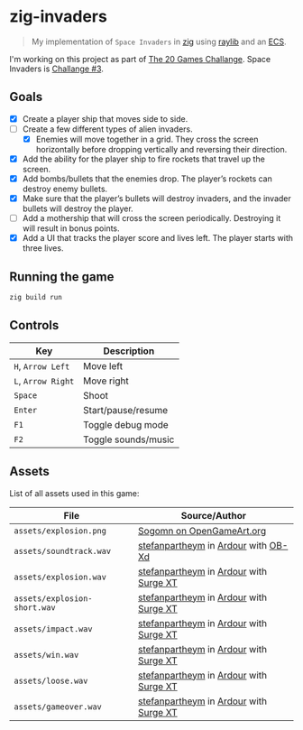 # zig-invaders

> My implementation of `Space Invaders` in [zig](https://ziglang.org/) using [raylib](https://github.com/Not-Nik/raylib-zig) and an [ECS](https://github.com/prime31/zig-ecs).

I'm working on this project as part of [The 20 Games Challange](https://20_games_challenge.gitlab.io/). Space Invaders is [Challange #3](https://20_games_challenge.gitlab.io/challenge/#3).

## Goals

- [x] Create a player ship that moves side to side.
- [ ] Create a few different types of alien invaders.
  - [x] Enemies will move together in a grid. They cross the screen horizontally before dropping vertically and reversing their direction.
- [x] Add the ability for the player ship to fire rockets that travel up the screen.
- [x] Add bombs/bullets that the enemies drop. The player’s rockets can destroy enemy bullets.
- [x] Make sure that the player’s bullets will destroy invaders, and the invader bullets will destroy the player.
- [ ] Add a mothership that will cross the screen periodically. Destroying it will result in bonus points.
- [x] Add a UI that tracks the player score and lives left. The player starts with three lives.

## Running the game

```sh
zig build run
```

## Controls

| Key                | Description         |
| ------------------ | ------------------- |
| `H`, `Arrow Left`  | Move left           |
| `L`, `Arrow Right` | Move right          |
| `Space`            | Shoot               |
| `Enter`            | Start/pause/resume  |
| `F1`               | Toggle debug mode   |
| `F2`               | Toggle sounds/music |

## Assets

List of all assets used in this game:

| File                         | Source/Author                                                                                                                              |
| ---------------------------- | ------------------------------------------------------------------------------------------------------------------------------------------ |
| `assets/explosion.png`       | [Sogomn on OpenGameArt.org](https://opengameart.org/content/explosion-3)                                                                   |
| `assets/soundtrack.wav`      | [stefanpartheym](https://github.com/stefanpartheym) in [Ardour](https://ardour.org/) with [OB-Xd](https://www.discodsp.com/obxd/)          |
| `assets/explosion.wav`       | [stefanpartheym](https://github.com/stefanpartheym) in [Ardour](https://ardour.org/) with [Surge XT](https://surge-synthesizer.github.io/) |
| `assets/explosion-short.wav` | [stefanpartheym](https://github.com/stefanpartheym) in [Ardour](https://ardour.org/) with [Surge XT](https://surge-synthesizer.github.io/) |
| `assets/impact.wav`          | [stefanpartheym](https://github.com/stefanpartheym) in [Ardour](https://ardour.org/) with [Surge XT](https://surge-synthesizer.github.io/) |
| `assets/win.wav`             | [stefanpartheym](https://github.com/stefanpartheym) in [Ardour](https://ardour.org/) with [Surge XT](https://surge-synthesizer.github.io/) |
| `assets/loose.wav`           | [stefanpartheym](https://github.com/stefanpartheym) in [Ardour](https://ardour.org/) with [Surge XT](https://surge-synthesizer.github.io/) |
| `assets/gameover.wav`        | [stefanpartheym](https://github.com/stefanpartheym) in [Ardour](https://ardour.org/) with [Surge XT](https://surge-synthesizer.github.io/) |
